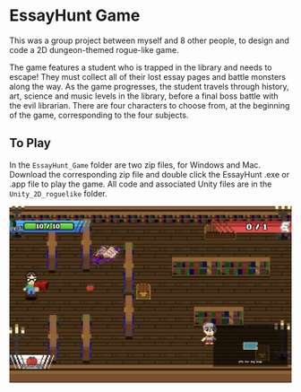 # EssayHunt Game
This was a group project between myself and 8 other people, to design and code a 2D dungeon-themed rogue-like game.

The game features a student who is trapped in the library and needs to escape! They must collect all of their lost essay pages and battle monsters along the way. As the game progresses, the student travels through history, art, science and music levels in the library, before a final boss battle with the evil librarian. There are four characters to choose from, at the beginning of the game, corresponding to the four subjects.

## To Play
In the `EssayHunt_Game` folder are two zip files, for Windows and Mac. Download the corresponding zip file and double click the EssayHunt .exe or .app file to play the game. All code and associated Unity files are in the `Unity_2D_roguelike` folder.

<img src="/Unity_2D_roguelike/EssayHunt_Demo.png" alt="functions" width="1000">
